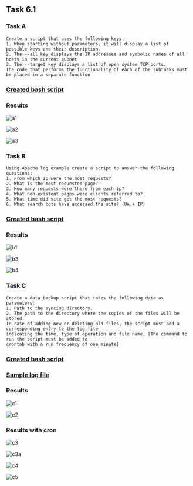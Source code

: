 ## Task 6.1

### Task A
```
Create a script that uses the following keys:
1. When starting without parameters, it will display a list of possible keys and their description.
2. The --all key displays the IP addresses and symbolic names of all hosts in the current subnet
3. The --target key displays a list of open system TCP ports.
The code that performs the functionality of each of the subtasks must be placed in a separate function
```
### [Created bash script](task_a.sh)

### Results

![a1](img/a1.png)

![a2](img/a2.png)

![a3](img/a3.png)

### Task B
```
Using Apache log example create a script to answer the following questions:
1. From which ip were the most requests?
2. What is the most requested page?
3. How many requests were there from each ip?
4. What non-existent pages were clients referred to?
5. What time did site get the most requests?
6. What search bots have accessed the site? (UA + IP)
```

### [Created bash script](task_b.sh)

### Results

![b1](img/b1.png)

![b3](img/b3.png)

![b4](img/b4.png)

### Task C
```
Create a data backup script that takes the following data as parameters:
1. Path to the syncing directory.
2. The path to the directory where the copies of the files will be stored.
In case of adding new or deleting old files, the script must add a corresponding entry to the log file
indicating the time, type of operation and file name. [The command to run the script must be added to
crontab with a run frequency of one minute]
```
### [Created bash script](task_c.sh)

### [Sample log file](sync.log)

### Results

![c1](img/c1.png)

![c2](img/c2.png)

### Results with cron

![c3](img/c3.png)

![c3a](img/c3a.png)

![c4](img/c4.png)

![c5](img/c5.png)

